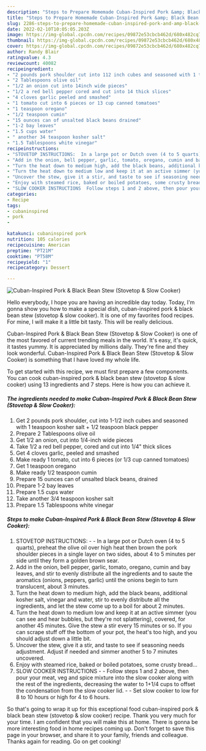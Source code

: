```yaml
---
description: "Steps to Prepare Homemade Cuban-Inspired Pork &amp; Black Bean Stew (Stovetop &amp; Slow Cooker)"
title: "Steps to Prepare Homemade Cuban-Inspired Pork &amp; Black Bean Stew (Stovetop &amp; Slow Cooker)"
slug: 2286-steps-to-prepare-homemade-cuban-inspired-pork-and-amp-black-bean-stew-stovetop-and-amp-slow-cooker
date: 2022-02-10T10:05:05.203Z
image: https://img-global.cpcdn.com/recipes/09872e53cbcb462d/680x482cq70/cuban-inspired-pork-black-bean-stew-stovetop-slow-cooker-recipe-main-photo.jpg
thumbnail: https://img-global.cpcdn.com/recipes/09872e53cbcb462d/680x482cq70/cuban-inspired-pork-black-bean-stew-stovetop-slow-cooker-recipe-main-photo.jpg
cover: https://img-global.cpcdn.com/recipes/09872e53cbcb462d/680x482cq70/cuban-inspired-pork-black-bean-stew-stovetop-slow-cooker-recipe-main-photo.jpg
author: Randy Blair
ratingvalue: 4.3
reviewcount: 40082
recipeingredient:
- "2 pounds pork shoulder cut into 112 inch cubes and seasoned with 1 teaspoon kosher salt  12 teaspoon black pepper"
- "2 Tablespoons olive oil"
- "1/2 an onion cut into 14inch wide pieces"
- "1/2 a red bell pepper cored and cut into 14 thick slices"
- "4 cloves garlic peeled and smashed"
- "1 tomato cut into 6 pieces or 13 cup canned tomatoes"
- "1 teaspoon oregano"
- "1/2 teaspoon cumin"
- "15 ounces can of unsalted black beans drained"
- "1-2 bay leaves"
- "1.5 cups water"
- " another 34 teaspoon kosher salt"
- "1.5 Tablespoons white vinegar"
recipeinstructions:
- "STOVETOP INSTRUCTIONS:  In a large pot or Dutch oven (4 to 5 quarts), preheat the olive oil over high heat then brown the pork shoulder pieces in a single layer on two sides, about 4 to 5 minutes per side until they form a golden brown sear."
- "Add in the onion, bell pepper, garlic, tomato, oregano, cumin and bay leaves, and stir to evenly distribute all the ingredients and to saute the aromatics (onions, peppers, garlic) until the onions begin to turn translucent, about 3 minutes."
- "Turn the heat down to medium high, add the black beans, additional kosher salt, vinegar and water, stir to evenly distribute all the ingredients, and let the stew come up to a boil for about 2 minutes."
- "Turn the heat down to medium low and keep it at an active simmer (you can see and hear bubbles, but they're not splattering), covered, for another 45 minutes. Give the stew a stir every 15 minutes or so. If you can scrape stuff off the bottom of your pot, the heat's too high, and you should adjust down a little bit."
- "Uncover the stew, give it a stir, and taste to see if seasoning needs adjustment. Adjust if needed and simmer another 5 to 7 minutes uncovered."
- "Enjoy with steamed rice, baked or boiled potatoes, some crusty bread..."
- "SLOW COOKER INSTRUCTIONS  Follow steps 1 and 2 above, then pour your meat, veg and spice mixture into the slow cooker along with the rest of the ingredients, decreasing the water to 1+1/4 cups to offset the condensation from the slow cooker lid.  Set slow cooker to low for 8 to 10 hours or high for 4 to 6 hours."
categories:
- Recipe
tags:
- cubaninspired
- pork
- 

katakunci: cubaninspired pork  
nutrition: 105 calories
recipecuisine: American
preptime: "PT21M"
cooktime: "PT58M"
recipeyield: "1"
recipecategory: Dessert

---
```



![Cuban-Inspired Pork & Black Bean Stew (Stovetop & Slow Cooker)](https://img-global.cpcdn.com/recipes/09872e53cbcb462d/680x482cq70/cuban-inspired-pork-black-bean-stew-stovetop-slow-cooker-recipe-main-photo.jpg)

Hello everybody, I hope you are having an incredible day today. Today, I'm gonna show you how to make a special dish, cuban-inspired pork & black bean stew (stovetop & slow cooker). It is one of my favorites food recipes. For mine, I will make it a little bit tasty. This will be really delicious.



Cuban-Inspired Pork & Black Bean Stew (Stovetop & Slow Cooker) is one of the most favored of current trending meals in the world. It's easy, it's quick, it tastes yummy. It is appreciated by millions daily. They're fine and they look wonderful. Cuban-Inspired Pork & Black Bean Stew (Stovetop & Slow Cooker) is something that I have loved my whole life.


To get started with this recipe, we must first prepare a few components. You can cook cuban-inspired pork & black bean stew (stovetop & slow cooker) using 13 ingredients and 7 steps. Here is how you can achieve it.

<!--inarticleads1-->

##### The ingredients needed to make Cuban-Inspired Pork & Black Bean Stew (Stovetop & Slow Cooker):

1. Get 2 pounds pork shoulder, cut into 1-1/2 inch cubes and seasoned with 1 teaspoon kosher salt + 1/2 teaspoon black pepper
1. Prepare 2 Tablespoons olive oil
1. Get 1/2 an onion, cut into 1/4-inch wide pieces
1. Take 1/2 a red bell pepper, cored and cut into 1/4" thick slices
1. Get 4 cloves garlic, peeled and smashed
1. Make ready 1 tomato, cut into 6 pieces (or 1/3 cup canned tomatoes)
1. Get 1 teaspoon oregano
1. Make ready 1/2 teaspoon cumin
1. Prepare 15 ounces can of unsalted black beans, drained
1. Prepare 1-2 bay leaves
1. Prepare 1.5 cups water
1. Take  another 3/4 teaspoon kosher salt
1. Prepare 1.5 Tablespoons white vinegar




<!--inarticleads2-->

##### Steps to make Cuban-Inspired Pork & Black Bean Stew (Stovetop & Slow Cooker):

1. STOVETOP INSTRUCTIONS: -  - In a large pot or Dutch oven (4 to 5 quarts), preheat the olive oil over high heat then brown the pork shoulder pieces in a single layer on two sides, about 4 to 5 minutes per side until they form a golden brown sear.
1. Add in the onion, bell pepper, garlic, tomato, oregano, cumin and bay leaves, and stir to evenly distribute all the ingredients and to saute the aromatics (onions, peppers, garlic) until the onions begin to turn translucent, about 3 minutes.
1. Turn the heat down to medium high, add the black beans, additional kosher salt, vinegar and water, stir to evenly distribute all the ingredients, and let the stew come up to a boil for about 2 minutes.
1. Turn the heat down to medium low and keep it at an active simmer (you can see and hear bubbles, but they're not splattering), covered, for another 45 minutes. Give the stew a stir every 15 minutes or so. If you can scrape stuff off the bottom of your pot, the heat's too high, and you should adjust down a little bit.
1. Uncover the stew, give it a stir, and taste to see if seasoning needs adjustment. Adjust if needed and simmer another 5 to 7 minutes uncovered.
1. Enjoy with steamed rice, baked or boiled potatoes, some crusty bread...
1. SLOW COOKER INSTRUCTIONS -  - Follow steps 1 and 2 above, then pour your meat, veg and spice mixture into the slow cooker along with the rest of the ingredients, decreasing the water to 1+1/4 cups to offset the condensation from the slow cooker lid. -  - Set slow cooker to low for 8 to 10 hours or high for 4 to 6 hours.




So that's going to wrap it up for this exceptional food cuban-inspired pork & black bean stew (stovetop & slow cooker) recipe. Thank you very much for your time. I am confident that you will make this at home. There is gonna be more interesting food in home recipes coming up. Don't forget to save this page in your browser, and share it to your family, friends and colleague. Thanks again for reading. Go on get cooking!
